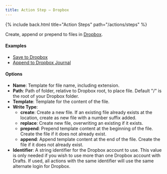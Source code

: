```yaml
---
title: Action Step – Dropbox
---
```


{% include back.html title="Action Steps" path="/actions/steps" %}

Create, append or prepend to files in [Dropbox](http://dropbox.com).

#### Examples

- [Save to Dropbox](http://actions.getdrafts.com/a/1EU)
- [Append to Dropbox Journal](http://actions.getdrafts.com/a/1EV)

#### Options

- **Name**: Template for file name, including extension.
- **Path**: Path of folder, relative to Dropbox root, to place file. Default "/" is the root of your Dropbox folder.
- **Template**: Template for the content of the file.
- **Write Type**:
  - **create**: Create a new file. If an existing file already exists at the location, create as new file with a number suffix added.
  - **replace**: Create new file, overwriting an existing if it exists.
  - **prepend**: Prepend template content at the beginning of the file. Create the file if it does not already exist.
  - **append**: Append template content at the end of the file. Create the file if it does not already exist.
- **Identifier**: A string identifier for the Dropbox account to use. This value is only needed if you wish to use more than one Dropbox account with Drafts. If used, all actions with the same identifier will use the same alternate login for Dropbox.
